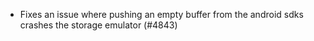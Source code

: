 - Fixes an issue where pushing an empty buffer from the android sdks crashes the storage emulator (#4843)
